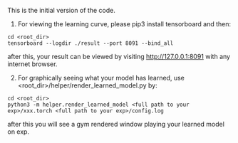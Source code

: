 This is the initial version of the code.

1. For viewing the learning curve, please pip3 install tensorboard and then:

`cd <root_dir>`  
`tensorboard --logdir ./result --port 8091 --bind_all`

after this, your result can be viewed by visiting http://127.0.0.1:8091 with any internet browser.

2. For graphically seeing what your model has learned, use <root_dir>/helper/render_learned_model.py by:

`cd <root_dir>`  
`python3 -m helper.render_learned_model <full path to your exp>/xxx.torch <full path to your exp>/config.log`

after this you will see a gym rendered window playing your learned model on exp.
